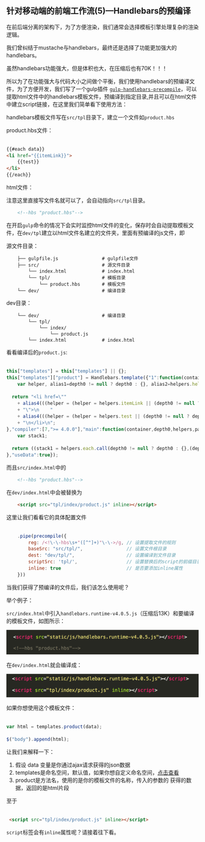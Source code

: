 ## 针对移动端的前端工作流(5)—Handlebars的预编译

在前后端分离的架构下，为了方便渲染，我们通常会选择模板引擎处理复杂的渲染逻辑。

我们曾纠结于mustache与handlebars，最终还是选择了功能更加强大的handlebars。

虽然handlebars功能强大，但是体积也大，在压缩后也有70K！！！

所以为了在功能强大与代码大小之间做个平衡，我们使用handlebars的预编译文件，为了方便开发，我们写了一个gulp插件
[`gulp-handlebars-precompile`](https://github.com/mqyqingfeng/gulp-handlebars-precompile)，可以提取html文件中的handlebars模板文件，预编译到指定目录,并且可以在html文件中建立script链接，在这里我们简单看下使用方法：

handlebars模板文件写在`src/tpl`目录下，建立一个文件如`product.hbs`

product.hbs文件：

``` html

{{#each data}}
<li href="{{itemLink}}">
    {{test}}
</li>
{{/each}}

```

html文件：

注意这里直接写文件名就可以了，会自动指向`src/tpl`目录。

```html
	<!--hbs "product.hbs"-->
```

在开启`gulp`命令的情况下会实时监控html文件的变化，保存时会自动提取模板文件，在`dev/tpl`建立以html文件名建立的文件夹，里面有预编译的js文件，即

源文件目录：

```
	├── gulpfile.js                # gulpfile文件
	├── src/                       # 源文件目录
	    └── index.html             # index.html
	    └── tpl/                   # 模板目录
	        └── product.hbs        # 模板文件
	└── dev/					   # 编译目录
```

dev目录：

```
	└── dev/                       # 编译目录
	    └── tpl/
	        └── index/
	            └── product.js
	    └── index.html             # index.html
```


看看编译后的`product.js`:

``` js

this["templates"] = this["templates"] || {};
this["templates"]["product"] = Handlebars.template({"1":function(container,depth0,helpers,partials,data) {
    var helper, alias1=depth0 != null ? depth0 : {}, alias2=helpers.helperMissing, alias3="function", alias4=container.escapeExpression;

  return "<li href=\""
    + alias4(((helper = (helper = helpers.itemLink || (depth0 != null ? depth0.itemLink : depth0)) != null ? helper : alias2),(typeof helper === alias3 ? helper.call(alias1,{"name":"itemLink","hash":{},"data":data}) : helper)))
    + "\">\n    "
    + alias4(((helper = (helper = helpers.test || (depth0 != null ? depth0.test : depth0)) != null ? helper : alias2),(typeof helper === alias3 ? helper.call(alias1,{"name":"test","hash":{},"data":data}) : helper)))
    + "\n</li>\n";
},"compiler":[7,">= 4.0.0"],"main":function(container,depth0,helpers,partials,data) {
    var stack1;

  return ((stack1 = helpers.each.call(depth0 != null ? depth0 : {},(depth0 != null ? depth0.data : depth0),{"name":"each","hash":{},"fn":container.program(1, data, 0),"inverse":container.noop,"data":data})) != null ? stack1 : "");
},"useData":true});

```

而且`src/index.html`中的

```html
	<!--hbs "product.hbs"-->
```
在`dev/index.html`中会被替换为

```html
	<script src="tpl/index/product.js" inline></script>
```
这里让我们看看它的具体配置文件

``` js

    .pipe(precompile({
        reg: /<!\-\-hbs\s+"([^"]+)"\-\->/g, // 设置提取文件的规则
        baseSrc: "src/tpl/",				// 设置文件根目录
        dest: "dev/tpl/",					// 设置编译到文件目录
        scriptSrc: 'tpl/',					// 设置替换后的script的前缀目录
        inline: true						// 是否要添加inline属性
    }))

```

当我们获得了预编译的文件后，我们该怎么使用呢？

举个例子：

`src/index.html`中引入`handlebars.runtime-v4.0.5.js`（压缩后13K）和要编译的模板文件，如图所示：

![precompile-before](img/precompile-before.png)

在`dev/index.html`就会编译成：

![precompile-after](img/precompile-after.png)

如果你想使用这个模板文件：

``` js

var html = templates.product(data);

$("body").append(html);

```

让我们来解释一下：

1. 假设 data 变量是你通过ajax请求获得的json数据
2. templates是命名空间，默认值，如果你想自定义命名空间，[点击查看](https://www.npmjs.com/package/gulp-handlebars-precompile#%E8%AE%BE%E7%BD%AE%E5%91%BD%E5%90%8D%E7%A9%BA%E9%97%B4)
3. product是方法名，使用的是你的模板文件的名称，传入的参数的 获得的数据，返回的是html片段


至于

``` html

 <script src="tpl/index/product.js" inline></script>

```

`script`标签会有`inline`属性呢？请接着往下看。